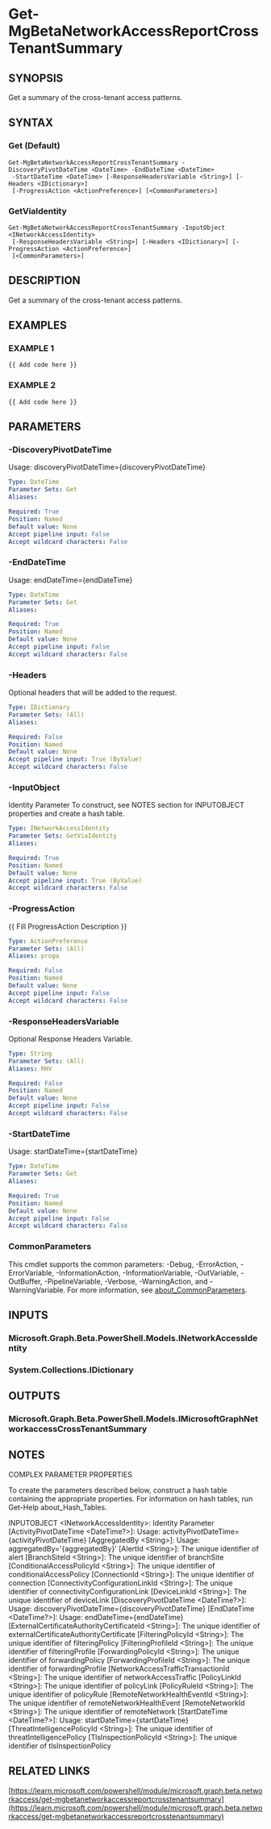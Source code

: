 ﻿---
external help file: Microsoft.Graph.Beta.NetworkAccess-help.xml
Module Name: Microsoft.Graph.Beta.NetworkAccess
online version: https://learn.microsoft.com/powershell/module/microsoft.graph.beta.networkaccess/get-mgbetanetworkaccessreportcrosstenantsummary
schema: 2.0.0
---

# Get-MgBetaNetworkAccessReportCrossTenantSummary

## SYNOPSIS
Get a summary of the cross-tenant access patterns.

## SYNTAX

### Get (Default)
```
Get-MgBetaNetworkAccessReportCrossTenantSummary -DiscoveryPivotDateTime <DateTime> -EndDateTime <DateTime>
 -StartDateTime <DateTime> [-ResponseHeadersVariable <String>] [-Headers <IDictionary>]
 [-ProgressAction <ActionPreference>] [<CommonParameters>]
```

### GetViaIdentity
```
Get-MgBetaNetworkAccessReportCrossTenantSummary -InputObject <INetworkAccessIdentity>
 [-ResponseHeadersVariable <String>] [-Headers <IDictionary>] [-ProgressAction <ActionPreference>]
 [<CommonParameters>]
```

## DESCRIPTION
Get a summary of the cross-tenant access patterns.

## EXAMPLES

### EXAMPLE 1
```
{{ Add code here }}
```

### EXAMPLE 2
```
{{ Add code here }}
```

## PARAMETERS

### -DiscoveryPivotDateTime
Usage: discoveryPivotDateTime={discoveryPivotDateTime}

```yaml
Type: DateTime
Parameter Sets: Get
Aliases:

Required: True
Position: Named
Default value: None
Accept pipeline input: False
Accept wildcard characters: False
```

### -EndDateTime
Usage: endDateTime={endDateTime}

```yaml
Type: DateTime
Parameter Sets: Get
Aliases:

Required: True
Position: Named
Default value: None
Accept pipeline input: False
Accept wildcard characters: False
```

### -Headers
Optional headers that will be added to the request.

```yaml
Type: IDictionary
Parameter Sets: (All)
Aliases:

Required: False
Position: Named
Default value: None
Accept pipeline input: True (ByValue)
Accept wildcard characters: False
```

### -InputObject
Identity Parameter
To construct, see NOTES section for INPUTOBJECT properties and create a hash table.

```yaml
Type: INetworkAccessIdentity
Parameter Sets: GetViaIdentity
Aliases:

Required: True
Position: Named
Default value: None
Accept pipeline input: True (ByValue)
Accept wildcard characters: False
```

### -ProgressAction
{{ Fill ProgressAction Description }}

```yaml
Type: ActionPreference
Parameter Sets: (All)
Aliases: proga

Required: False
Position: Named
Default value: None
Accept pipeline input: False
Accept wildcard characters: False
```

### -ResponseHeadersVariable
Optional Response Headers Variable.

```yaml
Type: String
Parameter Sets: (All)
Aliases: RHV

Required: False
Position: Named
Default value: None
Accept pipeline input: False
Accept wildcard characters: False
```

### -StartDateTime
Usage: startDateTime={startDateTime}

```yaml
Type: DateTime
Parameter Sets: Get
Aliases:

Required: True
Position: Named
Default value: None
Accept pipeline input: False
Accept wildcard characters: False
```

### CommonParameters
This cmdlet supports the common parameters: -Debug, -ErrorAction, -ErrorVariable, -InformationAction, -InformationVariable, -OutVariable, -OutBuffer, -PipelineVariable, -Verbose, -WarningAction, and -WarningVariable. For more information, see [about_CommonParameters](http://go.microsoft.com/fwlink/?LinkID=113216).

## INPUTS

### Microsoft.Graph.Beta.PowerShell.Models.INetworkAccessIdentity
### System.Collections.IDictionary
## OUTPUTS

### Microsoft.Graph.Beta.PowerShell.Models.IMicrosoftGraphNetworkaccessCrossTenantSummary
## NOTES
COMPLEX PARAMETER PROPERTIES

To create the parameters described below, construct a hash table containing the appropriate properties.
For information on hash tables, run Get-Help about_Hash_Tables.

INPUTOBJECT \<INetworkAccessIdentity\>: Identity Parameter
  \[ActivityPivotDateTime \<DateTime?\>\]: Usage: activityPivotDateTime={activityPivotDateTime}
  \[AggregatedBy \<String\>\]: Usage: aggregatedBy='{aggregatedBy}'
  \[AlertId \<String\>\]: The unique identifier of alert
  \[BranchSiteId \<String\>\]: The unique identifier of branchSite
  \[ConditionalAccessPolicyId \<String\>\]: The unique identifier of conditionalAccessPolicy
  \[ConnectionId \<String\>\]: The unique identifier of connection
  \[ConnectivityConfigurationLinkId \<String\>\]: The unique identifier of connectivityConfigurationLink
  \[DeviceLinkId \<String\>\]: The unique identifier of deviceLink
  \[DiscoveryPivotDateTime \<DateTime?\>\]: Usage: discoveryPivotDateTime={discoveryPivotDateTime}
  \[EndDateTime \<DateTime?\>\]: Usage: endDateTime={endDateTime}
  \[ExternalCertificateAuthorityCertificateId \<String\>\]: The unique identifier of externalCertificateAuthorityCertificate
  \[FilteringPolicyId \<String\>\]: The unique identifier of filteringPolicy
  \[FilteringProfileId \<String\>\]: The unique identifier of filteringProfile
  \[ForwardingPolicyId \<String\>\]: The unique identifier of forwardingPolicy
  \[ForwardingProfileId \<String\>\]: The unique identifier of forwardingProfile
  \[NetworkAccessTrafficTransactionId \<String\>\]: The unique identifier of networkAccessTraffic
  \[PolicyLinkId \<String\>\]: The unique identifier of policyLink
  \[PolicyRuleId \<String\>\]: The unique identifier of policyRule
  \[RemoteNetworkHealthEventId \<String\>\]: The unique identifier of remoteNetworkHealthEvent
  \[RemoteNetworkId \<String\>\]: The unique identifier of remoteNetwork
  \[StartDateTime \<DateTime?\>\]: Usage: startDateTime={startDateTime}
  \[ThreatIntelligencePolicyId \<String\>\]: The unique identifier of threatIntelligencePolicy
  \[TlsInspectionPolicyId \<String\>\]: The unique identifier of tlsInspectionPolicy

## RELATED LINKS

[https://learn.microsoft.com/powershell/module/microsoft.graph.beta.networkaccess/get-mgbetanetworkaccessreportcrosstenantsummary](https://learn.microsoft.com/powershell/module/microsoft.graph.beta.networkaccess/get-mgbetanetworkaccessreportcrosstenantsummary)

